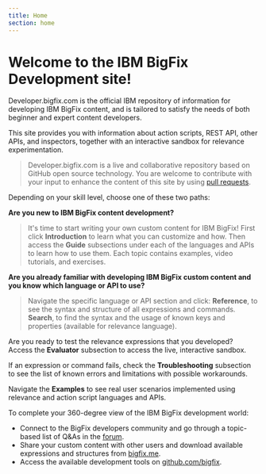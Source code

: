 ```yaml
---
title: Home
section: home
---
```


Welcome to the IBM BigFix Development site!
===================

Developer.bigfix.com is the official IBM repository of information for developing IBM BigFix content, and is tailored to satisfy the needs of both beginner and expert content developers.
 
This site provides you with information about action scripts, REST API, other APIs, and inspectors, together with an interactive sandbox for relevance experimentation.

> Developer.bigfix.com is a live and collaborative repository based on GitHub open source technology. You are welcome to contribute with your input to enhance the content of this site by using  [pull requests][11].

Depending on your skill level, choose one of these two paths:

**Are you new to IBM BigFix content development?**

> It's time to start writing your own custom content for IBM BigFix!
> First click **Introduction** to learn what you can customize and how. 
> Then access the **Guide** subsections under each of the languages and APIs to learn how to use them. Each topic contains examples, video tutorials, and exercises.

**Are you already familiar with developing IBM BigFix custom content and you know which language or API to use?**

> Navigate the specific language or API section and click:
> **Reference**, to see the syntax and structure of all expressions and commands.  
> **Search**, to find the syntax and the usage of known keys and properties (available for relevance language).

Are you ready to test the relevance expressions that you developed?
Access the **Evaluator** subsection to access the live, interactive sandbox.

If an expression or command fails, check the **Troubleshooting** subsection to see the list of known errors and limitations with possible workarounds.  

Navigate the **Examples** to see real user scenarios implemented using relevance and action script languages and APIs.

To complete your 360-degree view of the IBM BigFix development world:

 - Connect to the BigFix developers community and go through a topic-based list of Q&As in the [forum][13].
 - Share your custom content with other users and download available expressions and structures from [bigfix.me][14].
 - Access the available development tools on [github.com/bigfix][15].

[11]: https://help.github.com/articles/using-pull-requests/
[12]: https://developer.bigfix.com/relevance/guide/basics/introduction.html
[13]: https://forum.bigfix.com
[14]: https://www.bigfix.me
[15]: https://github.com/bigfix
